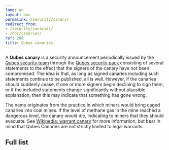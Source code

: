 ```yaml
---
lang: en
layout: doc
permalink: /security/canary/
redirect_from:
- /security/canaries/
- /doc/canaries/
ref: 208
title: Qubes canaries
---
```


A **Qubes canary** is a security announcement periodically issued by the [Qubes
security team](https://qubes-doc-rst.readthedocs.io/en/latest/project-security/security.html#qubes-security-team) through the [Qubes security
pack](/security/pack/) consisting of several statements to the effect that the
signers of the canary have not been compromised. The idea is that, as long as
signed canaries including such statements continue to be published, all is
well. However, if the canaries should suddenly cease, if one or more signers
begin declining to sign them, or if the included statements change
significantly without plausible explanation, then this may indicate that
something has gone wrong.

The name originates from the practice in which miners would bring caged
canaries into coal mines. If the level of methane gas in the mine reached a
dangerous level, the canary would die, indicating to miners that they should
evacuate. See [Wikipedia: warrant
canary](https://en.wikipedia.org/wiki/Warrant_canary) for more information, but
bear in mind that Qubes Canaries are not strictly limited to legal warrants.

## Full list
